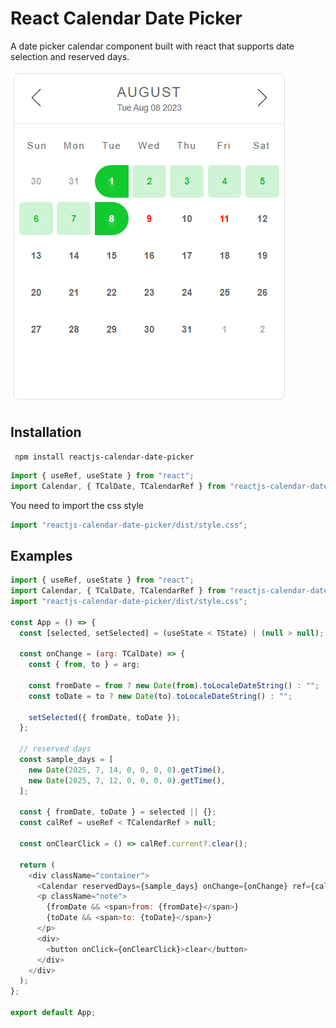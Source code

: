 # React Calendar Date Picker

A date picker calendar component built with react that supports date selection and reserved days.

![alt text](https://raw.githubusercontent.com/shamouni/shamouni.github.io/master/assets/images/calendar-screenshot.png)

## Installation

```
 npm install reactjs-calendar-date-picker
```

```js
import { useRef, useState } from "react";
import Calendar, { TCalDate, TCalendarRef } from "reactjs-calendar-date-picker";
```

You need to import the css style

```js
import "reactjs-calendar-date-picker/dist/style.css";
```

## Examples

```js
import { useRef, useState } from "react";
import Calendar, { TCalDate, TCalendarRef } from "reactjs-calendar-date-picker";
import "reactjs-calendar-date-picker/dist/style.css";

const App = () => {
  const [selected, setSelected] = (useState < TState) | (null > null);

  const onChange = (arg: TCalDate) => {
    const { from, to } = arg;

    const fromDate = from ? new Date(from).toLocaleDateString() : "";
    const toDate = to ? new Date(to).toLocaleDateString() : "";

    setSelected({ fromDate, toDate });
  };

  // reserved days
  const sample_days = [
    new Date(2025, 7, 14, 0, 0, 0, 0).getTime(),
    new Date(2025, 7, 12, 0, 0, 0, 0).getTime(),
  ];

  const { fromDate, toDate } = selected || {};
  const calRef = useRef < TCalendarRef > null;

  const onClearClick = () => calRef.current?.clear();

  return (
    <div className="container">
      <Calendar reservedDays={sample_days} onChange={onChange} ref={calRef} />
      <p className="note">
        {fromDate && <span>from: {fromDate}</span>}
        {toDate && <span>to: {toDate}</span>}
      </p>
      <div>
        <button onClick={onClearClick}>clear</button>
      </div>
    </div>
  );
};

export default App;
```
